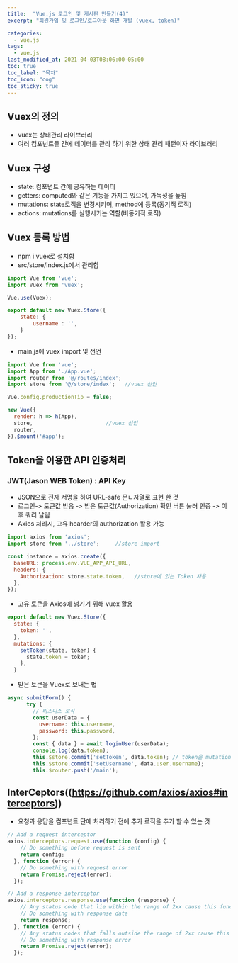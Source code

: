 ```yaml
---
title:  "Vue.js 로그인 및 게시판 만들기(4)"
excerpt: "회원가입 및 로그인/로그아웃 화면 개발 (vuex, token)"

categories:
  - vue.js
tags:
  - vue.js
last_modified_at: 2021-04-03T08:06:00-05:00
toc: true
toc_label: "목차"
toc_icon: "cog"
toc_sticky: true
---
```


## Vuex의 정의
- vuex는 상태관리 라이브러리  
- 여러 컴포넌트들 간에 데이터를 관리 하기 위한 상태 관리 패턴이자 라이브러리  


## Vuex 구성
- state: 컴포넌트 간에 공유하는 데이터
- getters: computed와 같은 기능을 가지고 있으며, 가독성을 높힘  
- mutations: state로직을 변경시키며, method에 등록(동기적 로직)
- actions: mutations를 실행시키는 역할(비동기적 로직)  

## Vuex 등록 방법
- npm i vuex로 설치함  
- src/store/index.js에서 관리함  

```jsx
import Vue from 'vue';
import Vuex from 'vuex';

Vue.use(Vuex);

export default new Vuex.Store({
    state: {
        username : '',
    }
});
```  
- main.js에 vuex import 및 선언   

```jsx
import Vue from 'vue';
import App from './App.vue';
import router from '@/routes/index';
import store from '@/store/index';   //vuex 선언

Vue.config.productionTip = false;

new Vue({
  render: h => h(App),
  store,                       //vuex 선언
  router,
}).$mount('#app');
``` 

## Token을 이용한 API 인증처리

### JWT(Jason WEB Token) : API Key
- JSON으로 전자 서명을 하여 URL-safe 문ㄴ자열로 표현 한 것  
- 로그인-> 토큰값 받음 -> 받은 토큰값(Authorization) 확인 버튼 눌러 인증 -> 이후 쿼리 날림
- Axios 처리시, 고유 hearder의 authorization 활용 가능

```jsx
import axios from 'axios';
import store from '../store';     //store import

const instance = axios.create({
  baseURL: process.env.VUE_APP_API_URL,
  headers: {
    Authorization: store.state.token,   //store에 있는 Token 사용
  },
});

``` 
- 고유 토큰을 Axios에 넘기기 위해 vuex 활용  
```jsx
export default new Vuex.Store({
  state: {
    token: '',
  },
  mutations: {
    setToken(state, token) {
      state.token = token;
    },
  }
``` 

- 받은 토큰을 Vuex로 보내는 법
```jsx
async submitForm() {
      try {
        // 비즈니스 로직
        const userData = {
          username: this.username,
          password: this.password,
        };
        const { data } = await loginUser(userData);
        console.log(data.token);
        this.$store.commit('setToken', data.token); // token을 mutation으로 보냄
        this.$store.commit('setUsername', data.user.username);
        this.$router.push('/main');
``` 

## InterCeptors((https://github.com/axios/axios#interceptors))
- 요청과 응답을 컴포넌트 단에 처리하기 전에 추가 로직을 추가 할 수 있는 것

```jsx
// Add a request interceptor
axios.interceptors.request.use(function (config) {
    // Do something before request is sent
    return config;
  }, function (error) {
    // Do something with request error
    return Promise.reject(error);
  });

// Add a response interceptor
axios.interceptors.response.use(function (response) {
    // Any status code that lie within the range of 2xx cause this function to trigger
    // Do something with response data
    return response;
  }, function (error) {
    // Any status codes that falls outside the range of 2xx cause this function to trigger
    // Do something with response error
    return Promise.reject(error);
  });
``` 
